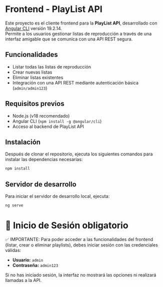 # Frontend - PlayList API

Este proyecto es el cliente frontend para la **PlayList API**, desarrollado con [Angular CLI](https://github.com/angular/angular-cli) versión 19.2.14.  
Permite a los usuarios gestionar listas de reproducción a través de una interfaz amigable que se comunica con una API REST segura.

## Funcionalidades

- Listar todas las listas de reproducción
- Crear nuevas listas
- Eliminar listas existentes
- Integración con una API REST mediante autenticación básica (`admin/admin123`)

## Requisitos previos

- Node.js (v18 recomendado)
- Angular CLI (`npm install -g @angular/cli`)
- Acceso al backend de PlayList API

## Instalación

Después de clonar el repositorio, ejecuta los siguientes comandos para instalar las dependencias necesarias:

```bash
npm install
```

## Servidor de desarrollo

Para iniciar el servidor de desarrollo local, ejecuta:

```bash
ng serve
```
# 🔐 Inicio de Sesión obligatorio

✅ IMPORTANTE:
Para poder acceder a las funcionalidades del frontend (listar, crear o eliminar playlists), debes iniciar sesión con las credenciales válidas:

- **Usuario:** `admin`
- **Contraseña:** `admin123`

Si no has iniciado sesión, la interfaz no mostrará las opciones ni realizará llamadas a la API.
